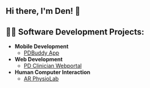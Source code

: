 ## Hi there, I'm Den! 👋

<h2>👨‍💻 Software Development Projects:</h2>

- <b>Mobile Development</b>
  - [PDBuddy App](https://github.com/eightus/ITP-Peritoneal-Dialysis)
- <b>Web Development</b>
  - [PD Clinician Webportal](https://github.com/eightus/ITP2-Peritoneal-Dialysis)
- <b>Human Computer Interaction</b>
  - [AR PhysioLab](https://github.com/wyvernk/UnityProject)
 

<!--
**DeNhAiKal/DeNhAiKal** is a ✨ _special_ ✨ repository because its `README.md` (this file) appears on your GitHub profile.

Here are some ideas to get you started:

- 🔭 I’m currently working on ...
- 🌱 I’m currently learning ...
- 👯 I’m looking to collaborate on ...
- 🤔 I’m looking for help with ...
- 💬 Ask me about ...
- 📫 How to reach me: ...
- 😄 Pronouns: ...
- ⚡ Fun fact: ...
-->
